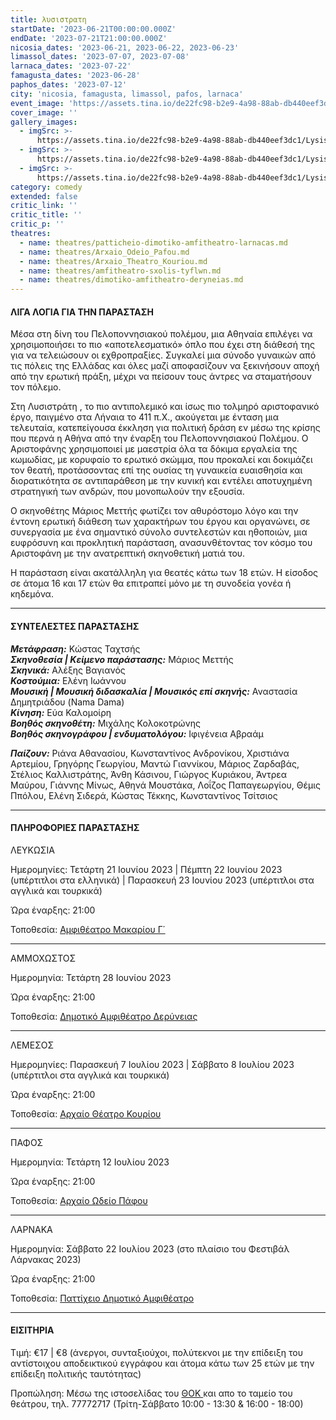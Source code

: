 ```yaml
---
title: λυσιστρατη
startDate: '2023-06-21T00:00:00.000Z'
endDate: '2023-07-21T21:00:00.000Z'
nicosia_dates: '2023-06-21, 2023-06-22, 2023-06-23'
limassol_dates: '2023-07-07, 2023-07-08'
larnaca_dates: '2023-07-22'
famagusta_dates: '2023-06-28'
paphos_dates: '2023-07-12'
city: 'nicosia, famagusta, limassol, pafos, larnaca'
event_image: 'https://assets.tina.io/de22fc98-b2e9-4a98-88ab-db440eef3dc1/Lysistrati_1.jpg'
cover_image: ''
gallery_images:
  - imgSrc: >-
      https://assets.tina.io/de22fc98-b2e9-4a98-88ab-db440eef3dc1/Lysistrati_2.jpg
  - imgSrc: >-
      https://assets.tina.io/de22fc98-b2e9-4a98-88ab-db440eef3dc1/Lysistrati_3.jpg
  - imgSrc: >-
      https://assets.tina.io/de22fc98-b2e9-4a98-88ab-db440eef3dc1/Lysistrati_4.jpg
category: comedy
extended: false
critic_link: ''
critic_title: ''
critic_p: ''
theatres:
  - name: theatres/patticheio-dimotiko-amfitheatro-larnacas.md
  - name: theatres/Arxaio_Odeio_Pafou.md
  - name: theatres/Arxaio_Theatro_Kouriou.md
  - name: theatres/amfitheatro-sxolis-tyflwn.md
  - name: theatres/dimotiko-amfitheatro-deryneias.md
---
```


#### ΛΙΓΑ ΛΟΓΙΑ ΓΙΑ ΤΗΝ ΠΑΡΑΣΤΑΣΗ

Μέσα στη δίνη του Πελοποννησιακού πολέμου, μια Αθηναία επιλέγει να χρησιμοποιήσει το πιο
«αποτελεσματικό» όπλο που έχει στη διάθεσή της για να τελειώσουν οι εχθροπραξίες. Συγκαλεί
μια σύνοδο γυναικών από τις πόλεις της Ελλάδας και όλες μαζί αποφασίζουν να ξεκινήσουν
αποχή από την ερωτική πράξη, μέχρι να πείσουν τους άντρες να σταματήσουν τον πόλεμο.

Στη Λυσιστράτη	, το πιο αντιπολεμικό και ίσως πιο τολμηρό αριστοφανικό έργο, παιγμένο στα
Λήναια το 411 π.Χ., ακούγεται με ένταση μια τελευταία, κατεπείγουσα έκκληση για πολιτική
δράση εν μέσω της κρίσης που περνά η Αθήνα από την έναρξη του Πελοποννησιακού
Πολέμου. Ο Αριστοφάνης χρησιμοποιεί με μαεστρία όλα τα δόκιμα εργαλεία της κωμωδίας, με
κορυφαίο το ερωτικό σκώμμα, που προκαλεί και δοκιμάζει τον θεατή, προτάσσοντας επί της
ουσίας τη γυναικεία ευαισθησία και διορατικότητα σε αντιπαράθεση με την κυνική και εντέλει
αποτυχημένη στρατηγική των ανδρών, που μονοπωλούν την εξουσία.

Ο σκηνοθέτης Μάριος Μεττής φωτίζει τον αθυρόστομο λόγο και την έντονη ερωτική διάθεση των
χαρακτήρων του έργου και οργανώνει, σε συνεργασία με ένα σημαντικό σύνολο συντελεστών
και ηθοποιών, μια ευφρόσυνη και προκλητική παράσταση, ανασυνθέτοντας τον κόσμο του
Αριστοφάνη	με την ανατρεπτική	σκηνοθετική	ματιά του.

Η παράσταση είναι ακατάλληλη για θεατές κάτω των 18 ετών. Η είσοδος σε άτομα 16 και 17 ετών θα επιτραπεί	μόνο με τη συνοδεία γονέα ή κηδεμόνα.

***

#### ΣΥΝΤΕΛΕΣΤΕΣ ΠΑΡΑΣΤΑΣΗΣ

***Mετάφραση:*** Κώστας Ταχτσής\
***Σκηνοθεσία | Κείμενο παράστασης:*** Μάριος Μεττής\
***Σκηνικά:*** Αλέξης Βαγιανός\
***Κοστούμια:*** Ελένη Ιωάννου\
***Μουσική | Μουσική διδασκαλία | Μουσικός επί σκηνής:*** Αναστασία Δημητριάδου (Nama Dama)\
***Κίνηση:*** Εύα Καλομοίρη\
***Βοηθός σκηνοθέτη:*** Μιχάλης Κολοκοτρώνης\
***Βοηθός σκηνογράφου | ενδυματολόγου:*** Ιφιγένεια Αβραάμ

***Παίζουν:*** Ριάνα Αθανασίου, Κωνσταντίνος Ανδρονίκου, Χριστιάνα Αρτεμίου, Γρηγόρης Γεωργίου, Μαντώ Γιαννίκου, Μάριος Ζαρδαβάς, Στέλιος Καλλιστράτης, Άνθη Κάσινου, Γιώργος Κυριάκου, Άντρεα Μαύρου, Γιάννης Μίνως, Αθηνά Μουστάκα, Λοΐζος Παπαγεωργίου, Θέμις Ππόλου, Ελένη Σιδερά, Κώστας Τέκκης, Κωνσταντίνος Τσίτσιος

***

#### ΠΛΗΡΟΦΟΡΙΕΣ ΠΑΡΑΣΤΑΣΗΣ

ΛΕΥΚΩΣΙΑ

Ημερομηνίες: Τετάρτη 21 Ιουνίου 2023 | Πέμπτη 22	Ιουνίου 2023 (υπέρτιτλοι στα ελληνικά) | Παρασκευή 23 Ιουνίου 2023	(υπέρτιτλοι στα αγγλικά και τουρκικά)

Ώρα έναρξης: 21:00

Τοποθεσία: [Αμφιθέατρο Μακαρίου Γ΄](?#map)

***

ΑΜΜΟΧΩΣΤΟΣ

Ημερομηνία: Τετάρτη 28 Ιουνίου 2023

Ώρα έναρξης: 21:00

Τοποθεσία: [Δημοτικό Αμφιθέατρο Δερύνειας](?#map)

***

ΛΕΜΕΣΟΣ

Ημερομηνίες: Παρασκευή 7	Ιουλίου 2023 | Σάββατο 8 Ιουλίου 2023	(υπέρτιτλοι στα αγγλικά και τουρκικά)

Ώρα έναρξης: 21:00

Τοποθεσία: [Αρχαίο Θέατρο Κουρίου](?#map)

***

ΠΑΦΟΣ

Ημερομηνία: Τετάρτη 12 Ιουλίου 2023

Ώρα έναρξης: 21:00

Τοποθεσία: [Αρχαίο Ωδείο Πάφου](?#map)

***

ΛΑΡΝΑΚΑ

Ημερομηνία: Σάββατο 22 Ιουλίου 2023 (στο πλαίσιο του Φεστιβάλ Λάρνακας 2023)

Ώρα έναρξης: 21:00

Τοποθεσία: [Παττίχειο Δημοτικό Αμφιθέατρο](?#map)

***

#### ΕΙΣΙΤΗΡΙΑ

Τιμή: €17 | €8 (άνεργοι, συνταξιούχοι, πολύτεκνοι με την επίδειξη του αντίστοιχου
αποδεικτικού εγγράφου και άτομα κάτω των 25 ετών με την επίδειξη πολιτικής ταυτότητας)

Προπώληση: Μέσω της ιστοσελίδας του [ΘΟΚ ](https://tickets.thoc.org.cy/event/thoc-lysistrati-tou-aristofani/?lang=el)και απο το ταμείο του θεάτρου, τηλ. 77772717 (Τρίτη-Σάββατο 10:00 - 13:30 & 16:00 - 18:00)
